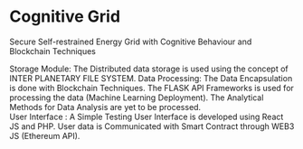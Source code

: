 # Cognitive Grid
 Secure Self-restrained Energy Grid with Cognitive Behaviour and Blockchain Techniques

Storage Module: The Distributed data storage is used using the concept of INTER PLANETARY FILE SYSTEM.
Data Processing: The Data Encapsulation is done with Blockchain Techniques. The FLASK API Frameworks is used for processing the data (Machine Learning Deployment). The Analytical Methods for Data Analysis are yet to be processed.  
User Interface : A Simple Testing User Interface is developed using React JS and PHP. User data is Communicated with Smart Contract through WEB3 JS (Ethereum API). 
